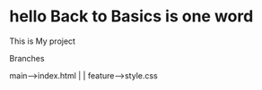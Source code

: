 # hello Back to Basics is one word
This is My project


Branches

main-->index.html
  |
  |
feature-->style.css
